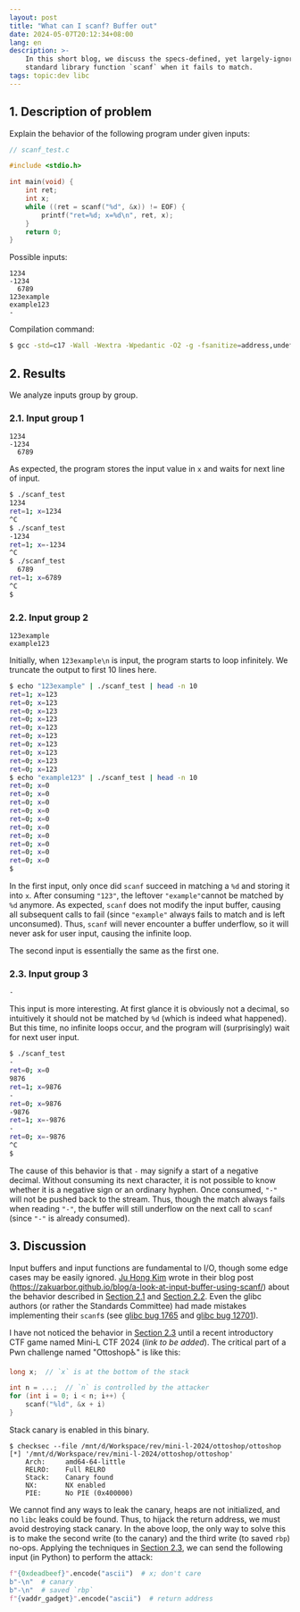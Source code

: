 ```yaml
---
layout: post
title: "What can I scanf? Buffer out"
date: 2024-05-07T20:12:34+08:00
lang: en
description: >-
    In this short blog, we discuss the specs-defined, yet largely-ignored buffer behavior of C
    standard library function `scanf` when it fails to match.
tags: topic:dev libc
---
```


## 1. Description of problem

Explain the behavior of the following program under given inputs:

```c
// scanf_test.c

#include <stdio.h>

int main(void) {
    int ret;
    int x;
    while ((ret = scanf("%d", &x)) != EOF) {
        printf("ret=%d; x=%d\n", ret, x);
    }
    return 0;
}
```

Possible inputs:

```plain
1234
-1234
  6789
123example
example123
-
```

Compilation command:

```bash
$ gcc -std=c17 -Wall -Wextra -Wpedantic -O2 -g -fsanitize=address,undefined -o scanf_test ./scanf_test.c
```

## 2. Results

We analyze inputs group by group.

### 2.1. Input group 1

```plain
1234
-1234
  6789
```

As expected, the program stores the input value in `x` and waits for next line of input.

```bash
$ ./scanf_test
1234
ret=1; x=1234
^C
$ ./scanf_test
-1234
ret=1; x=-1234
^C
$ ./scanf_test
  6789
ret=1; x=6789
^C
$
```

### 2.2. Input group 2

```plain
123example
example123
```

Initially, when `123example\n` is input, the program starts to loop infinitely. We truncate the output to first 10 lines here.

```bash
$ echo "123example" | ./scanf_test | head -n 10
ret=1; x=123
ret=0; x=123
ret=0; x=123
ret=0; x=123
ret=0; x=123
ret=0; x=123
ret=0; x=123
ret=0; x=123
ret=0; x=123
ret=0; x=123
$ echo "example123" | ./scanf_test | head -n 10
ret=0; x=0
ret=0; x=0
ret=0; x=0
ret=0; x=0
ret=0; x=0
ret=0; x=0
ret=0; x=0
ret=0; x=0
ret=0; x=0
ret=0; x=0
$
```

In the first input, only once did `scanf` succeed in matching a `%d` and storing it into `x`. After consuming `"123"`, the leftover `"example"`cannot be matched by `%d` anymore. As expected, `scanf` does not modify the input buffer, causing all subsequent calls to fail (since `"example"` always fails to match and is left unconsumed). Thus, `scanf` will never encounter a buffer underflow, so it will never ask for user input, causing the infinite loop.

The second input is essentially the same as the first one.

### 2.3. Input group 3

```plain
-
```

This input is more interesting. At first glance it is obviously not a decimal, so intuitively it should not be matched by `%d` (which is indeed what happened). But this time, no infinite loops occur, and the program will (surprisingly) wait for next user input.

```bash
$ ./scanf_test
-
ret=0; x=0
9876
ret=1; x=9876
-
ret=0; x=9876
-9876
ret=1; x=-9876
-
ret=0; x=-9876
^C
$
```

The cause of this behavior is that `-` may signify a start of a negative decimal. Without consuming its next character, it is not possible to know whether it is a negative sign or an ordinary hyphen. Once consumed, `"-"` will not be pushed back to the stream. Thus, though the match always fails when reading `"-"`, the buffer will still underflow on the next call to `scanf` (since `"-"` is already consumed).

## 3. Discussion

Input buffers and input functions are fundamental to I/O, though some edge cases may be easily ignored. [Ju Hong Kim](https://zakuarbor.github.io/portfolio/) wrote in their blog post (<https://zakuarbor.github.io/blog/a-look-at-input-buffer-using-scanf/>) about the behavior described in [Section 2.1](#21-input-group-1) and [Section 2.2](#22-input-group-2). Even the glibc authors (or rather the Standards Committee) had made mistakes implementing their `scanf`s (see [glibc bug 1765](https://sourceware.org/bugzilla/show_bug.cgi?id=1765) and [glibc bug 12701](https://sourceware.org/bugzilla/show_bug.cgi?id=12701)).

I have not noticed the behavior in [Section 2.3](#23-input-group-3) until a recent introductory CTF game named Mini-L CTF 2024 (*link to be added*). The critical part of a Pwn challenge named "Ottoshop♿" is like this:

```c
long x;  // `x` is at the bottom of the stack

int n = ...;  // `n` is controlled by the attacker
for (int i = 0; i < n; i++) {
    scanf("%ld", &x + i)
}
```

Stack canary is enabled in this binary.

```plain
$ checksec --file /mnt/d/Workspace/rev/mini-l-2024/ottoshop/ottoshop
[*] '/mnt/d/Workspace/rev/mini-l-2024/ottoshop/ottoshop'
    Arch:     amd64-64-little
    RELRO:    Full RELRO
    Stack:    Canary found
    NX:       NX enabled
    PIE:      No PIE (0x400000)
```

We cannot find any ways to leak the canary, heaps are not initialized, and no `libc` leaks could be found. Thus, to hijack the return address, we must avoid destroying stack canary. In the above loop, the only way to solve this is to make the second write (to the canary) and the third write (to saved `rbp`) no-ops. Applying the techniques in [Section 2.3](#23-input-group-3), we can send the following input (in Python) to perform the attack:

```python
f"{0xdeadbeef}".encode("ascii")  # x; don't care
b"-\n"  # canary
b"-\n"  # saved `rbp`
f"{vaddr_gadget}".encode("ascii")  # return address
```
